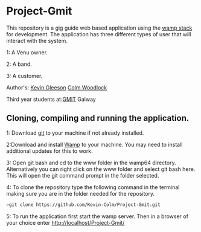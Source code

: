 # Project-Gmit

This repository is a gig guide web based application using the [wamp stack](https://bitnami.com/stack/wamp) for development.
The application has three different types of user that will interact with the system.

1: A Venu owner.

2: A band.

3: A customer.

Author's: [Kevin Gleeson](https://github.com/kevgleeson78)
          [Colm Woodlock](https://github.com/cwoodlock)

Third year students at:[GMIT](http://gmit.ie) Galway

## Cloning, compiling and running the application.

1: Download [git](https://git-scm.com/downloads) to your machine if not already installed.

2:Download and install [Wamp](http://www.wampserver.com/) to your machine.
You may need to install additional updates for this to work.

3: Open git bash and cd to the www folder in the wamp64 directory.
Alternatively you can right click on the www folder and select git bash here.
This will open the git command prompt in the folder selected.
 
 4: To clone the repository type the following command in the terminal making sure you are in the folder needed for the repository.
```bash
>git clone https://github.com/Kevin-Colm/Project-Gmit.git
```
5: To run the application first start the wamp server.
Then in a browser of your choice enter [http://localhost/Project-Gmit/](http://localhost/Project-Gmit/)

